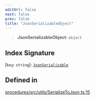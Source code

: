 ```yaml
---
editUrl: false
next: false
prev: false
title: "JsonSerializableObject"
---
```


> **JsonSerializableObject**: `object`

## Index Signature

 \[`key`: `string`\]: [`JsonSerializable`](/reference/tevm/procedures/type-aliases/jsonserializable/)

## Defined in

[procedures/src/utils/SerializeToJson.ts:15](https://github.com/evmts/tevm-monorepo/blob/main/packages/procedures/src/utils/SerializeToJson.ts#L15)
